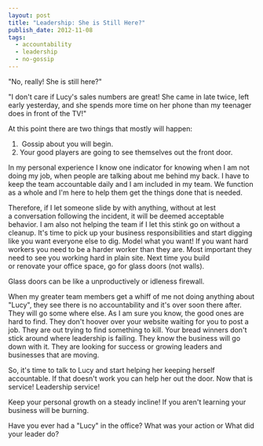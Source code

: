 ```yaml
---
layout: post
title: "Leadership: She is Still Here?"
publish_date: 2012-11-08
tags:
  - accountability
  - leadership
  - no-gossip
---
```


"No, really! She is still here?"

"I don't care if Lucy's sales numbers are great! She came in late twice, left early yesterday, and she spends more time on her phone than my teenager does in front of the TV!"

At this point there are two things that mostly will happen:

<ol>
	<li> Gossip about you will begin.</li>
	<li>Your good players are going to see themselves out the front door.</li>
</ol>
In my personal experience I know one indicator for knowing when I am not doing my job, when people are talking about me behind my back. I have to keep the team accountable daily and I am included in my team. We function as a whole and I'm here to help them get the things done that is needed.

Therefore, if I let someone slide by with anything, without at lest a conversation following the incident, it will be deemed acceptable behavior. I am also not helping the team if I let this stink go on without a cleanup. It's time to pick up your business responsibilities and start digging like you want everyone else to dig. Model what you want! If you want hard workers you need to be a harder worker than they are. Most important they need to see you working hard in plain site. Next time you build or renovate your office space, go for glass doors (not walls).

Glass doors can be like a unproductively or idleness firewall.

When my greater team members get a whiff of me not doing anything about "Lucy", they see there is no accountability and it's over soon there after. They will go some where else. As I am sure you know, the good ones are hard to find. They don't hoover over your website waiting for you to post a job. They are out trying to find something to kill. Your bread winners don't stick around where leadership is failing. They know the business will go down with it. They are looking for success or growing leaders and businesses that are moving.

So, it's time to talk to Lucy and start helping her keeping herself accountable. If that doesn't work you can help her out the door. Now that is service! Leadership service!

Keep your personal growth on a steady incline! If you aren't learning your business will be burning.

Have you ever had a "Lucy" in the office? What was your action or What did your leader do?
